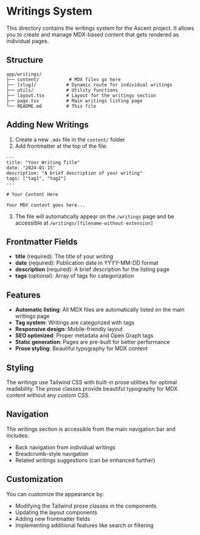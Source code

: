 # Writings System

This directory contains the writings system for the Ascent project. It allows you to create and manage MDX-based content that gets rendered as individual pages.

## Structure

```
app/writings/
├── content/           # MDX files go here
├── [slug]/           # Dynamic route for individual writings
├── utils/            # Utility functions
├── layout.tsx        # Layout for the writings section
├── page.tsx          # Main writings listing page
└── README.md         # This file
```

## Adding New Writings

1. Create a new `.mdx` file in the `content/` folder
2. Add frontmatter at the top of the file:

```mdx
---
title: "Your Writing Title"
date: "2024-01-15"
description: "A brief description of your writing"
tags: ["tag1", "tag2"]
---

# Your Content Here

Your MDX content goes here...
```

3. The file will automatically appear on the `/writings` page and be accessible at `/writings/[filename-without-extension]`

## Frontmatter Fields

- **title** (required): The title of your writing
- **date** (required): Publication date in YYYY-MM-DD format
- **description** (required): A brief description for the listing page
- **tags** (optional): Array of tags for categorization

## Features

- **Automatic listing**: All MDX files are automatically listed on the main writings page
- **Tag system**: Writings are categorized with tags
- **Responsive design**: Mobile-friendly layout
- **SEO optimized**: Proper metadata and Open Graph tags
- **Static generation**: Pages are pre-built for better performance
- **Prose styling**: Beautiful typography for MDX content

## Styling

The writings use Tailwind CSS with built-in prose utilities for optimal readability. The prose classes provide beautiful typography for MDX content without any custom CSS.

## Navigation

The writings section is accessible from the main navigation bar and includes:

- Back navigation from individual writings
- Breadcrumb-style navigation
- Related writings suggestions (can be enhanced further)

## Customization

You can customize the appearance by:

- Modifying the Tailwind prose classes in the components
- Updating the layout components
- Adding new frontmatter fields
- Implementing additional features like search or filtering
